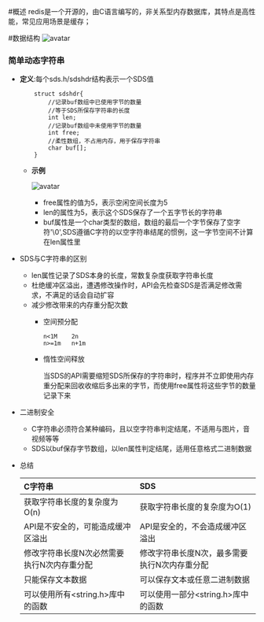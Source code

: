 #概述
    redis是一个开源的，由C语言编写的，非关系型内存数据库，其特点是高性能，常见应用场景是缓存；
    
#数据结构
   ![avatar](https://outman-1252077993.cos.ap-nanjing.myqcloud.com/redis-data-structure-types.jpeg)

   ### 简单动态字符串
   + **定义**:每个sds.h/sdshdr结构表示一个SDS值
        ```
            struct sdshdr{
                //记录buf数组中已使用字节的数量
                //等于SDS所保存字符串的长度
                int len;
                //记录buf数组中未使用字节的数量
                int free;
                //柔性数组，不占用内存，用于保存字符串
                char buf[];
            }
        ```
        + **示例**
        
            ![avatar](https://outman-1252077993.cos.ap-nanjing.myqcloud.com/1301290-20190420105230080-1708767435.png)
            + free属性的值为5，表示空闲空间长度为5
            + len的属性为5，表示这个SDS保存了一个五字节长的字符串
            + buf属性是一个char类型的数组，数组的最后一个字节保存了空字符'\0',SDS遵循C字符的以空字符串结尾的惯例，这一字节空间不计算在len属性里
            
   + SDS与C字符串的区别
   
        + len属性记录了SDS本身的长度，常数复杂度获取字符串长度
        + 杜绝缓冲区溢出，遭遇修改操作时，API会先检查SDS是否满足修改需求，不满足的话会自动扩容
        + 减少修改带来的内存重分配次数
            + 空间预分配
                 ```
                n<1M    2n  
                n>=1m   n+1m    
                ```
            +   惰性空间释放
            
                当SDS的API需要缩短SDS所保存的字符串时，程序并不立即使用内存重分配来回收收缩后多出来的字节，而使用free属性将这些字节的数量记录下来   
   + 二进制安全
   
       + C字符串必须符合某种编码，且以空字符串判定结尾，不适用与图片，音视频等等
       + SDS以buf保存字节数组，以len属性判定结尾，适用任意格式二进制数据
   + 总结

        | C字符串 | SDS | 
        | :-----| :---- | 
        | 获取字符串长度的复杂度为O(n) | 获取字符串长度的复杂度为O(1) | 
        | API是不安全的，可能造成缓冲区溢出 | API是安全的，不会造成缓冲区溢出 |
        | 修改字符串长度N次必然需要执行N次内存重分配 | 修改字符串长度N次，最多需要执行N次内存重分配 | 
        | 只能保存文本数据 | 可以保存文本或任意二进制数据 | 
        | 可以使用所有<string.h>库中的函数 | 可以使用一部分<string.h>库中的函数 |   